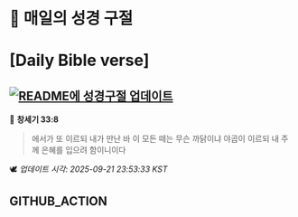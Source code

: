 # 🙏 매일의 성경 구절
# [Daily Bible verse]
## [![README에 성경구절 업데이트](https://github.com/DONGSUKA/first_test/actions/workflows/update-readme-bible.yml/badge.svg)](https://github.com/DONGSUKA/first_test/actions/workflows/update-readme-bible.yml)
<!-- START_BIBLE_VERSE -->
📖 **창세기 33:8**
> 에서가 또 이르되 내가 만난 바 이 모든 떼는 무슨 까닭이냐 야곱이 이르되 내 주께 은혜를 입으려 함이니이다

🕊️ _업데이트 시각: 2025-09-21 23:53:33 KST_
  <!-- END_BIBLE_VERSE -->
## GITHUB_ACTION
